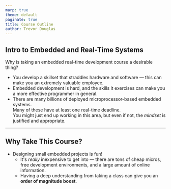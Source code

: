 ```yaml
---
marp: true
theme: default
paginate: true
title: Course Outline
author: Trevor Douglas
---
```


## Intro to Embedded and Real-Time Systems

Why is taking an embedded real-time development course a desirable thing?

- You develop a skillset that straddles hardware and software — this can make you an extremely valuable employee.
- Embedded development is hard, and the skills it exercises can make you a more effective programmer in general.
- There are many billions of deployed microprocessor-based embedded systems.  
  Many of these have at least one real-time deadline.  
  You might just end up working in this area, but even if not, the *mindset* is justified and appropriate.

---

## Why Take This Course?

- Designing small embedded projects is fun!
  - It's *really* inexpensive to get into — there are tons of cheap micros, free development environments, and a large amount of online information.
  - Having a deep understanding from taking a class can give you an **order of magnitude boost**.